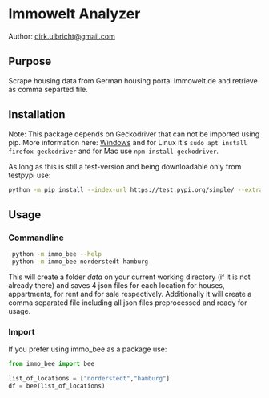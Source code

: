 # Immowelt Analyzer
Author: dirk.ulbricht@gmail.com

## Purpose
Scrape housing data from German housing portal Immowelt.de and retrieve as comma separted file.

## Installation

Note: This package depends on Geckodriver that can not be imported using pip. More information here: [Windows](https://github.com/dullibri/hauspreis_getting_ids.git) and for Linux it's `sudo apt install firefox-geckodriver` and for Mac use  `npm install geckodriver`. 

As long as this is still a test-version and being downloadable only from testpypi use:
```bash
python -m pip install --index-url https://test.pypi.org/simple/ --extra-index-url https://pypi.org/simple/ immo-bee
```

## Usage
### Commandline

```bash
 python -m immo_bee --help
 python -m immo_bee norderstedt hamburg
 ```
This will create a folder *data* on your current working directory (if it is not already there) and saves 4 json files for each location for houses, appartments, for rent and for sale respectively. Additionally it will create a comma separated file including all json files preprocessed and ready for usage.

### Import
If you prefer using immo_bee as a package use:
```python
from immo_bee import bee

list_of_locations = ["norderstedt","hamburg"]
df = bee(list_of_locations)
```